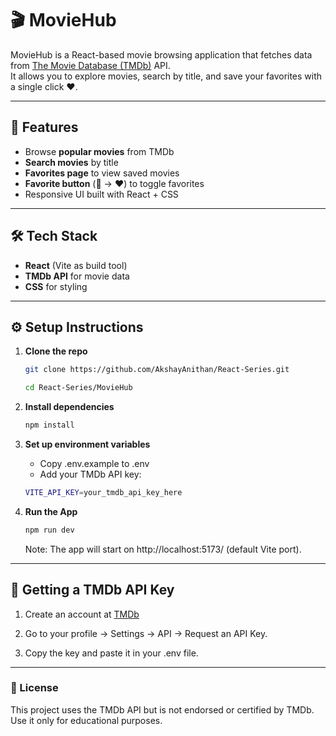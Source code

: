 # 🎬 MovieHub

MovieHub is a React-based movie browsing application that fetches data from [The Movie Database (TMDb)](https://www.themoviedb.org/) API.  
It allows you to explore movies, search by title, and save your favorites with a single click ❤️.

---

## 🚀 Features

- Browse **popular movies** from TMDb
- **Search movies** by title
- **Favorites page** to view saved movies
- **Favorite button** (🤍 → ❤️) to toggle favorites
- Responsive UI built with React + CSS

---

## 🛠️ Tech Stack

- **React** (Vite as build tool)
- **TMDb API** for movie data
- **CSS** for styling

---

## ⚙️ Setup Instructions

1. **Clone the repo**

   ```bash
   git clone https://github.com/AkshayAnithan/React-Series.git

   cd React-Series/MovieHub
   ```

2. **Install dependencies**

   ```bash
   npm install
   ```

3. **Set up environment variables**

   - Copy .env.example to .env
   - Add your TMDb API key:

   ```bash
   VITE_API_KEY=your_tmdb_api_key_here
   ```

4. **Run the App**

   ```bash
   npm run dev
   ```

   Note: The app will start on http://localhost:5173/ (default Vite port).

---

## 🔑 Getting a TMDb API Key

1. Create an account at [TMDb](https://www.themoviedb.org/)

2. Go to your profile → Settings → API → Request an API Key.

3. Copy the key and paste it in your .env file.

---

### 📜 License

This project uses the TMDb API but is not endorsed or certified by TMDb.
Use it only for educational purposes.
